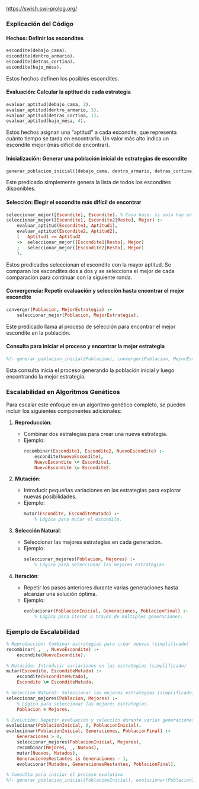 https://swish.swi-prolog.org/

### Explicación del Código

#### Hechos: Definir los escondites
```prolog
escondite(debajo_cama).
escondite(dentro_armario).
escondite(detras_cortina).
escondite(bajo_mesa).
```
Estos hechos definen los posibles escondites.

#### Evaluación: Calcular la aptitud de cada estrategia
```prolog
evaluar_aptitud(debajo_cama, 2).
evaluar_aptitud(dentro_armario, 3).
evaluar_aptitud(detras_cortina, 1).
evaluar_aptitud(bajo_mesa, 4).
```
Estos hechos asignan una "aptitud" a cada escondite, que representa cuánto tiempo se tarda en encontrarlo. Un valor más alto indica un escondite mejor (más difícil de encontrar).

#### Inicialización: Generar una población inicial de estrategias de escondite
```prolog
generar_poblacion_inicial([debajo_cama, dentro_armario, detras_cortina, bajo_mesa]).
```
Este predicado simplemente genera la lista de todos los escondites disponibles.

#### Selección: Elegir el escondite más difícil de encontrar
```prolog
seleccionar_mejor([Escondite], Escondite). % Caso base: si solo hay un escondite, ese es el mejor
seleccionar_mejor([Escondite1, Escondite2|Resto], Mejor) :-
    evaluar_aptitud(Escondite1, Aptitud1),
    evaluar_aptitud(Escondite2, Aptitud2),
    (   Aptitud1 >= Aptitud2
    ->  seleccionar_mejor([Escondite1|Resto], Mejor)
    ;   seleccionar_mejor([Escondite2|Resto], Mejor)
    ).
```
Estos predicados seleccionan el escondite con la mayor aptitud. Se comparan los escondites dos a dos y se selecciona el mejor de cada comparación para continuar con la siguiente ronda.

#### Convergencia: Repetir evaluación y selección hasta encontrar el mejor escondite
```prolog
converger(Poblacion, MejorEstrategia) :-
    seleccionar_mejor(Poblacion, MejorEstrategia).
```
Este predicado llama al proceso de selección para encontrar el mejor escondite en la población.

#### Consulta para iniciar el proceso y encontrar la mejor estrategia
```prolog
%?- generar_poblacion_inicial(Poblacion), converger(Poblacion, MejorEstrategia).
```
Esta consulta inicia el proceso generando la población inicial y luego encontrando la mejor estrategia.


### Escalabilidad en Algoritmos Genéticos

Para escalar este enfoque en un algoritmo genético completo, se pueden incluir los siguientes componentes adicionales:

1. **Reproducción**:
   - Combinar dos estrategias para crear una nueva estrategia.
   - Ejemplo:
     ```prolog
     recombinar(Escondite1, Escondite2, NuevoEscondite) :-
         escondite(NuevoEscondite),
         NuevoEscondite \= Escondite1,
         NuevoEscondite \= Escondite2.
     ```

2. **Mutación**:
   - Introducir pequeñas variaciones en las estrategias para explorar nuevas posibilidades.
   - Ejemplo:
     ```prolog
     mutar(Escondite, EsconditeMutado) :-
         % Lógica para mutar el escondite.
     ```

3. **Selección Natural**:
   - Seleccionar las mejores estrategias en cada generación.
   - Ejemplo:
     ```prolog
     seleccionar_mejores(Poblacion, Mejores) :-
         % Lógica para seleccionar las mejores estrategias.
     ```

4. **Iteración**:
   - Repetir los pasos anteriores durante varias generaciones hasta alcanzar una solución óptima.
   - Ejemplo:
     ```prolog
     evolucionar(PoblacionInicial, Generaciones, PoblacionFinal) :-
         % Lógica para iterar a través de múltiples generaciones.
     ```

### Ejemplo de Escalabilidad

```prolog
% Reproducción: Combinar estrategias para crear nuevas (simplificado)
recombinar(_, _, NuevoEscondite) :-
    escondite(NuevoEscondite).

% Mutación: Introducir variaciones en las estrategias (simplificado)
mutar(Escondite, EsconditeMutado) :-
    escondite(EsconditeMutado),
    Escondite \= EsconditeMutado.

% Selección Natural: Seleccionar las mejores estrategias (simplificado)
seleccionar_mejores(Poblacion, Mejores) :-
    % Lógica para seleccionar las mejores estrategias.
    Poblacion = Mejores.

% Evolución: Repetir evaluación y selección durante varias generaciones
evolucionar(PoblacionInicial, 0, PoblacionInicial).
evolucionar(PoblacionInicial, Generaciones, PoblacionFinal) :-
    Generaciones > 0,
    seleccionar_mejores(PoblacionInicial, Mejores),
    recombinar(Mejores, _, Nuevos),
    mutar(Nuevos, Mutados),
    GeneracionesRestantes is Generaciones - 1,
    evolucionar(Mutados, GeneracionesRestantes, PoblacionFinal).

% Consulta para iniciar el proceso evolutivo
%?- generar_poblacion_inicial(PoblacionInicial), evolucionar(PoblacionInicial, 10, PoblacionFinal).
```
